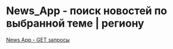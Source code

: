 # News_App - поиск новостей по выбранной теме | региону
[News App - GET запросы](https://crashmet.github.io/News_App/index.html)
